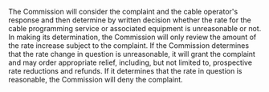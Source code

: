 The Commission will consider the complaint and the cable operator's response and then determine by written decision whether the rate for the cable programming service or associated equipment is unreasonable or not. In making its determination, the Commission will only review the amount of the rate increase subject to the complaint. If the Commission determines that the rate change in question is unreasonable, it will grant the complaint and may order appropriate relief, including, but not limited to, prospective rate reductions and refunds. If it determines that the rate in question is reasonable, the Commission will deny the complaint.

